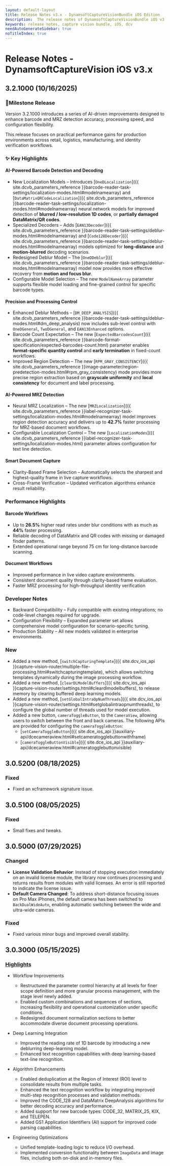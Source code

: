 ```yaml
---
layout: default-layout
title: Release Notes v3.x - DynamsoftCaptureVisionBundle iOS Edition
description:  The release notes of DynamsoftCaptureVisionBundle iOS v3.x.
keywords: release notes, capture vision bundle, iOS, dcv
needAutoGenerateSidebar: true
noTitleIndex: true
---
```


# Release Notes - DynamsoftCaptureVision iOS v3.x

## 3.2.1000 (10/16/2025)

### 🎉Milestone Release

Version 3.2.1000 introduces a series of AI-driven improvements designed to enhance barcode and MRZ detection accuracy, processing speed, and configuration flexibility.

This release focuses on practical performance gains for production environments across retail, logistics, manufacturing, and identity verification workflows.

### ✨ Key Highlights

#### AI-Powered Barcode Detection and Decoding

- New Localization Models – Introduces [`OneDLocalization`]({{ site.dcvb_parameters_reference }}barcode-reader-task-settings/localization-modes.html#modelnamearray) and [`DataMatrixQRCodeLocalization`]({{ site.dcvb_parameters_reference }}barcode-reader-task-settings/localization-modes.html#modelnamearray) neural network models for improved detection of **blurred / low-resolution 1D codes**, or **partially damaged DataMatrix/QR codes**.
- Specialized Decoders – Adds [`EAN13Decoder`]({{ site.dcvb_parameters_reference }}barcode-reader-task-settings/deblur-modes.html#modelnamearray) and [`Code128Decoder`]({{ site.dcvb_parameters_reference }}barcode-reader-task-settings/deblur-modes.html#modelnamearray) models optimized for **long-distance** and **motion-blurred** decoding scenarios.
- Redesigned Deblur Model – The [`OneDDeblur`]({{ site.dcvb_parameters_reference }}barcode-reader-task-settings/deblur-modes.html#modelnamearray) model now provides more effective recovery from **motion and focus blur**.
- Configurable Model Selection – The new `ModelNameArray` parameter supports flexible model loading and fine-grained control for specific barcode types.

#### Precision and Processing Control

- Enhanced Deblur Methods – [`DM_DEEP_ANALYSIS`]({{ site.dcvb_parameters_reference }}barcode-reader-task-settings/deblur-modes.html#dm_deep_analysis) now includes sub-level control with `OneDGeneral`, `TwoDGeneral`, and `EAN13Enhanced` options.
- Barcode Count Expectation – The new [`ExpectedBarcodesCount`]({{ site.dcvb_parameters_reference }}barcode-format-specification/expected-barcodes-count.html) parameter enables **format-specific quantity control** and **early termination** in fixed-count workflows.
- Improved Region Detection – The new [`RPM_GRAY_CONSISTENCY`]({{ site.dcvb_parameters_reference }}image-parameter/region-predetection-modes.html#rpm_gray_consistency) mode provides more precise region extraction based on **grayscale uniformity** and **local consistency** for document and label processing.

#### AI-Powered MRZ Detection

- Neural MRZ Localization – The new [`MRZLocalization`]({{ site.dcvb_parameters_reference }}label-recognizer-task-settings/localization-modes.html#modelnamearray) model improves region detection accuracy and delivers up to **42.7%** faster processing for MRZ-based document workflows.
- Configurable Localization Control – The new [`LocalizationModes`]({{ site.dcvb_parameters_reference }}label-recognizer-task-settings/localization-modes.html) parameter allows configuration for text line detection.

#### Smart Document Capture

- Clarity-Based Frame Selection – Automatically selects the sharpest and highest-quality frame in live capture workflows.
- Cross-Frame Verification – Updated verification algorithms enhance result reliability.

### Performance Highlights

#### Barcode Workflows

- Up to **26.5%** higher read rates under blur conditions with as much as **44%** faster processing.
- Reliable decoding of DataMatrix and QR codes with missing or damaged finder patterns.
- Extended operational range beyond 75 cm for long-distance barcode scanning.

#### Document Workflows

- Improved performance in live video capture environments.
- Consistent document quality through clarity-based frame evaluation.
- Faster MRZ processing for high-throughput identity verification

### Developer Notes

- Backward Compatibility – Fully compatible with existing integrations; no code-level changes required for upgrade.
- Configuration Flexibility – Expanded parameter set allows comprehensive model configuration for scenario-specific tuning.
- Production Stability – All new models validated in enterprise environments.

### New

- Added a new method, [`switchCapturingTemplate`]({{ site.dcv_ios_api }}capture-vision-router/multiple-file-processing.html#switchcapturingtemplate), which allows switching templates dynamically during the image processing workflow.
- Added a new method, [`clearDLModelBuffers`]({{ site.dcv_ios_api }}capture-vision-router/settings.html#cleardlmodelbuffers), to release memory by clearing buffered deep learning models.
- Added a new method, [`setGlobalIntraOpNumThreads`]({{ site.dcv_ios_api }}capture-vision-router/settings.html#setglobalintraopnumthreads), to configure the global number of threads used for model execution.
- Added a new button, `cameraToggleButton`, to the `CameraView`, allowing users to switch between the front and back cameras.
The following APIs are provided for configuring the `cameraToggleButton`:
  - [`setCameraToggleButton`]({{ site.dce_ios_api }}auxiliary-api/dcecameraview.html#setcameratogglebuttonwithframe)
  - [`cameraToggleButtonVisible`]({{ site.dce_ios_api }}auxiliary-api/dcecameraview.html#cameratogglebuttonvisible)

## 3.0.5200 (08/18/2025)

### Fixed

- Fixed an xcframework signature issue.

## 3.0.5100 (08/05/2025)

### Fixed

- Small fixes and tweaks.

## 3.0.5000 (07/29/2025)

### Changed

- **License Validation Behavior**: Instead of stopping execution immediately on an invalid license module, the library now continues processing and returns results from modules with valid licenses. An error is still reported to indicate the license issue.
- **Default Camera Changed**: To address short-distance focusing issues on Pro Max iPhones, the default camera has been switched to `BackDualWideAuto`, enabling automatic switching between the wide and ultra-wide cameras.

### Fixed

- Fixed various minor bugs and improved overall stability.

## 3.0.3000 (05/15/2025)

### [Highlights](https://www.dynamsoft.com/release-highlights/?product=dcv3.0)

- Workflow Improvements
  - Restructured the parameter control hierarchy at all levels for finer scope definition and more granular process management, with the stage level newly added.
  - Enabled custom combinations and sequences of sections, increasing flexibility and operational customization under specific conditions.
  - Redesigned document normalization sections to better accommodate diverse document processing operations.
  
- Deep Learning Integration
  - Improved the reading rate of 1D barcode by introducing a new deblurring deep-learning model.
  - Enhanced text recognition capabilities with deep learning-based text-line recognition.

- Algorithm Enhancements
  - Enabled deduplication at the Region of Interest (ROI) level to consolidate results from multiple tasks.
  - Enhanced the text recognition workflow by integrating improved multi-step recognition processes and validation methods.
  - Improved the CODE_128 and DataMatrix DeepAnalysis algorithms for better decoding accuracy and performance.
  - Added support for new barcode types: CODE_32, MATRIX_25, KIX, and TELEPEN.
  - Added GS1 Application Identifiers (AI) support for improved code parsing capabilities.

- Engineering Optimizations
  - Unified template-loading logic to reduce I/O overhead.
  - Implemented conversion functionality between `ImageData` and image files, including both on-disk and in-memory files.
